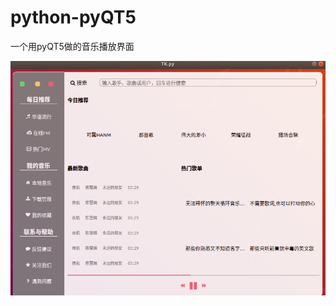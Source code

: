 # python-pyQT5
一个用pyQT5做的音乐播放界面

 ![Alt text](https://github.com/smile-888/python-pyQT5/blob/master/222.png)


 
